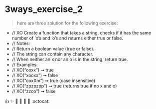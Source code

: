 # 3ways_exercise_2

> here are three solution for the following exercise:

* // XO Create a function that takes a string, checks if it has the same number of ’x’s and ’o’s and returns either true or false.
* // Notes:
* // Return a boolean value (true or false).
* // The string can contain any character.
* // When neither an x nor an o is in the string, return true.
* // Examples:
* // XO(“ooxx”) ➞ true
* // XO(“xooxx”) ➞ false
* // XO(“ooxXm”) ➞ true (case insensitive)
* // XO(“zpzpzpp”) ➞ true (returns true if no x and o)
* // XO(“zzoo”) ➞ false

:+1: :sparkles: :camel: :tada:
:rocket: :metal: :octocat: 
